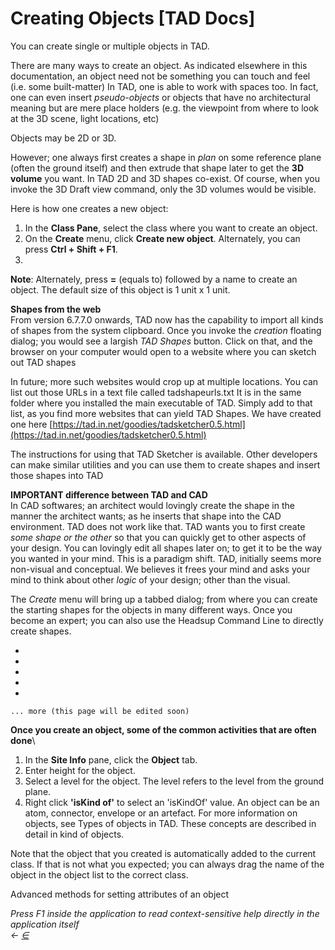# Creating Objects \[TAD Docs]

You can create single or multiple objects in TAD.

There are many ways to create an object. As indicated elsewhere in this documentation, an object need not be something you can touch and feel (i.e. some built-matter) In TAD, one is able to work with spaces too. In fact, one can even insert _pseudo-objects_ or objects that have no architectural meaning but are mere place holders (e.g. the viewpoint from where to look at the 3D scene, light locations, etc)

Objects may be 2D or 3D.

However; one always first creates a shape in _plan_ on some reference plane (often the ground itself) and then extrude that shape later to get the **3D volume** you want. In TAD 2D and 3D shapes co-exist. Of course, when you invoke the 3D Draft view command, only the 3D volumes would be visible.

Here is how one creates a new object:

1. In the **Class Pane**, select the class where you want to create an object.
2. On the **Create** menu, click **Create new object**. Alternately, you can press **Ctrl + Shift + F1**.
3.

**Note**: Alternately, press **=** (equals to) followed by a name to create an object. The default size of this object is 1 unit x 1 unit.

**Shapes from the web**\
From version 6.7.7.0 onwards, TAD now has the capability to import all kinds of shapes from the system clipboard. Once you invoke the _creation_ floating dialog; you would see a largish _TAD Shapes_ button. Click on that, and the browser on your computer would open to a website where you can sketch out TAD shapes

In future; more such websites would crop up at multiple locations. You can list out those URLs in a text file called tadshapeurls.txt It is in the same folder where you installed the main executable of TAD. Simply add to that list, as you find more websites that can yield TAD Shapes. We have created one here [https://tad.in.net/goodies/tadsketcher0.5.html](https://tad.in.net/goodies/tadsketcher0.5.html)

The instructions for using that TAD Sketcher is available. Other developers can make similar utilities and you can use them to create shapes and insert those shapes into TAD

**IMPORTANT difference between TAD and CAD**\
In CAD softwares; an architect would lovingly create the shape in the manner the architect wants; as he inserts that shape into the CAD environment. TAD does not work like that. TAD wants you to first create _some shape or the other_ so that you can quickly get to other aspects of your design. You can lovingly edit all shapes later on; to get it to be the way you wanted in your mind. This is a paradigm shift. TAD, initially seems more non-visual and conceptual. We believes it frees your mind and asks your mind to think about other _logic_ of your design; other than the visual.

The _Create_ menu will bring up a tabbed dialog; from where you can create the starting shapes for the objects in many different ways. Once you become an expert; you can also use the Headsup Command Line to directly create shapes.

*
*
*
*
*

```
... more (this page will be edited soon)
```

**Once you create an object, some of the common activities that are often done**\


1. In the **Site Info** pane, click the **Object** tab.
2. Enter height for the object.
3. Select a level for the object. The level refers to the level from the ground plane.
4. Right click **'isKind of'** to select an 'isKindOf' value. An object can be an atom, connector, envelope or an artefact. For more information on objects, see Types of objects in TAD. These concepts are described in detail in kind of objects.

Note that the object that you created is automatically added to the current class. If that is not what you expected; you can always drag the name of the object in the object list to the correct class.

Advanced methods for setting attributes of an object

_Press F1 inside the application to read context-sensitive help directly in the application itself_\
_←_ [_∈_](broken-reference)
